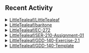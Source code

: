 <h2>Recent Activity</h2>
<details><summary><a href="https://www.github.com/LittleTealeaf/LittleTealeaf">LittleTealeaf/LittleTealeaf</a></summary><ul><li><code>python</code> <a href="https://www.github.com/LittleTealeaf/LittleTealeaf/commit/2fadf881bf53569b82ea007ce41b8bf65bd27852">#2fadf88</a>  Updated Recent Activity</li><li><code>python</code> <a href="https://www.github.com/LittleTealeaf/LittleTealeaf/commit/9057391ec77d6c10aa0b9f88edd8cb9cb4030686">#9057391</a>  Recent Activity works?</li><li><code>python</code> <a href="https://www.github.com/LittleTealeaf/LittleTealeaf/commit/cb81b2ecc2d04d25cfb015030e90c37b1e785958">#cb81b2e</a>  Added twitter badge</li><li><code>python</code> <a href="https://www.github.com/LittleTealeaf/LittleTealeaf/commit/064214a6c7938eea61ea49f4baede7c8147e0129">#064214a</a>  testing on github</li><li><code>python</code> <a href="https://www.github.com/LittleTealeaf/LittleTealeaf/commit/702c537d53ef7b4659d78d95b079f94eb112914a">#702c537</a>  test push</li><li><code>python</code> <a href="https://www.github.com/LittleTealeaf/LittleTealeaf/commit/d6da91b3b0dadb8b27c08941b1abdcd369904f02">#d6da91b</a>  Changes</li><li><code>python</code> <a href="https://www.github.com/LittleTealeaf/LittleTealeaf/commit/8629b499a2d0989615e95e59eebe40be516af8fc">#8629b49</a>  message</li><li><code>python</code> <a href="https://www.github.com/LittleTealeaf/LittleTealeaf/commit/545e05598c72284e349a274f72a5bb435f6b7ed5">#545e055</a>  added sha message</li><li><code>python</code> <a href="https://www.github.com/LittleTealeaf/LittleTealeaf/commit/5e3f127a4ef683a72b574d5f0d2120c2e6ef5174">#5e3f127</a>  added sha message</li><li><code>python</code> <a href="https://www.github.com/LittleTealeaf/LittleTealeaf/commit/525e8580c63147230865288a1e7cce8f4e063780">#525e858</a>  Added todo</li><li><code>python</code> <a href="https://www.github.com/LittleTealeaf/LittleTealeaf/commit/b4c9e600729776941bebc72776e9ca9879357fa3">#b4c9e60</a>  finished recent activity</li><li><code>python</code> <a href="https://www.github.com/LittleTealeaf/LittleTealeaf/commit/fe351d8277612a39fa4a21cce20ef3642da6419e">#fe351d8</a>  recent activity</li><li><code>python</code> <a href="https://www.github.com/LittleTealeaf/LittleTealeaf/commit/fbacbc6bf0a825ebab921d09f3ec8ede7206412d">#fbacbc6</a>  changes</li><li><code>python</code> <a href="https://www.github.com/LittleTealeaf/LittleTealeaf/commit/b877d38cceb4cfa3b55819f075e487334cccc61b">#b877d38</a>  changes</li></ul></details><details><summary><a href="https://www.github.com/LittleTealeaf/baritone">LittleTealeaf/baritone</a></summary><ul><li><code>1.18.1</code> <a href="https://www.github.com/LittleTealeaf/baritone/commit/de67ae1b97eb3d3dd6631d41ae35f9461290cbca">#de67ae1</a>  Cleanup Code</li><li><code>1.18.1</code> <a href="https://www.github.com/LittleTealeaf/baritone/commit/8a54c0e9c74b572e267aa200b5b5d86c3d92d7d8">#8a54c0e</a>  something</li><li><code>1.18.1</code> <a href="https://www.github.com/LittleTealeaf/baritone/commit/0d34790980469b2886ec6e27bf050b01958a2dec">#0d34790</a>  Recipes</li><li><code>1.18.1</code> <a href="https://www.github.com/LittleTealeaf/baritone/commit/3afb949f434c8338f20c2b51a10722ab1a26d836">#3afb949</a>  Basic Crafting</li></ul></details><details><summary><a href="https://www.github.com/LittleTealeaf/EC-272">LittleTealeaf/EC-272</a></summary><ul><li><code>main</code> <a href="https://www.github.com/LittleTealeaf/EC-272/commit/a316ad6cf64eb4b6ccd17184cd249ef12dc91ccd">#a316ad6</a>  class notes</li></ul></details><details><summary><a href="https://www.github.com/LittleTealeaf/SER-210-Assignment-01">LittleTealeaf/SER-210-Assignment-01</a></summary><ul><li><code>main</code> <a href="https://www.github.com/LittleTealeaf/SER-210-Assignment-01/commit/73c22d9a6620437ddd0b4970074d488639dec446">#73c22d9</a>  Code Cleanup</li><li><code>main</code> <a href="https://www.github.com/LittleTealeaf/SER-210-Assignment-01/commit/cb19675f8531d93a12e36334ce7629e9a5b0b581">#cb19675</a>  Moved Play Again button up</li><li><code>main</code> <a href="https://www.github.com/LittleTealeaf/SER-210-Assignment-01/commit/b4e8ed505d351a383de3aacd0a3fb182730dd80f">#b4e8ed5</a>  Added Button Functionality</li><li><code>main</code> <a href="https://www.github.com/LittleTealeaf/SER-210-Assignment-01/commit/e36847b435c2e195dd2d22ce51c268eb1c9785d3">#e36847b</a>  Created Reset Button</li><li><code>main</code> <a href="https://www.github.com/LittleTealeaf/SER-210-Assignment-01/commit/fe45e2bc93ad00e631118b422e415a13527048fb">#fe45e2b</a>  Customized layout for greeter and instructions</li></ul></details><details><summary><a href="https://www.github.com/LittleTealeaf/GDD-140-Exercise-2.1">LittleTealeaf/GDD-140-Exercise-2.1</a></summary><ul><li><code>main</code> <a href="https://www.github.com/LittleTealeaf/GDD-140-Exercise-2.1/commit/7c44a831d6c2563f32bc59d4510e7b6eef3bf029">#7c44a83</a>  I got carried away</li><li><code>main</code> <a href="https://www.github.com/LittleTealeaf/GDD-140-Exercise-2.1/commit/28776e262e41cc06269ee92af21d611b562dd436">#28776e2</a>  transparency is random</li><li><code>main</code> <a href="https://www.github.com/LittleTealeaf/GDD-140-Exercise-2.1/commit/14436627c61ebb742cf4b0c1e4e0a2cd3c1d4757">#1443662</a>  changed speeds</li><li><code>main</code> <a href="https://www.github.com/LittleTealeaf/GDD-140-Exercise-2.1/commit/d94b18813c1a54d3d0463f05f44abbf44b97fffb">#d94b188</a>  circles are now drawn at 50% opacity</li><li><code>main</code> <a href="https://www.github.com/LittleTealeaf/GDD-140-Exercise-2.1/commit/b09641230c3e5cbcfcc4aac7f16d1d26d69a7bfe">#b096412</a>  Colors!</li></ul></details><details><summary><a href="https://www.github.com/LittleTealeaf/GDD-140-Template">LittleTealeaf/GDD-140-Template</a></summary><ul><li><code>main</code> <a href="https://www.github.com/LittleTealeaf/GDD-140-Template/commit/3717f8acb04b901b58daab6fd999a508c995d192">#3717f8a</a>  Removed need for misc. JS files, using cloudfare versions</li></ul></details>
